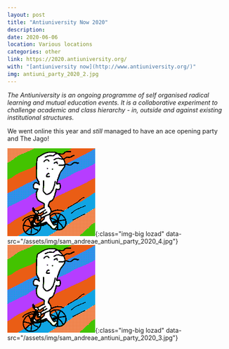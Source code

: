 ```yaml
---
layout: post
title: "Antiuniversity Now 2020"
description: 
date: 2020-06-06
location: Various locations
categories: other
link: https://2020.antiuniversity.org/
with: "[antiuniversity now](http://www.antiuniversity.org/)"
img: antiuni_party_2020_2.jpg
---
```


*The Antiuniversity is an ongoing programme of self organised radical learning and mutual education events. It is a collaborative experiment to challenge academic and class hierarchy - in, outside and against existing institutional structures.*

We went online this year and *still* managed to have an ace opening party and The Jago!

![antiuniversity now 2020](/assets/img/happytom.png){:class="img-big lozad" data-src="/assets/img/sam_andreae_antiuni_party_2020_4.jpg"}
![antiuniversity now 2019](/assets/img/happytom.png){:class="img-big lozad" data-src="/assets/img/sam_andreae_antiuni_party_2020_3.jpg"}
